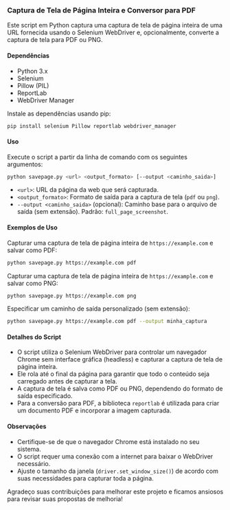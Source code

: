 ### Captura de Tela de Página Inteira e Conversor para PDF

Este script em Python captura uma captura de tela de página inteira de uma URL fornecida usando o Selenium WebDriver e, opcionalmente, converte a captura de tela para PDF ou PNG.

#### Dependências

- Python 3.x
- Selenium
- Pillow (PIL)
- ReportLab
- WebDriver Manager

Instale as dependências usando pip:

```bash
pip install selenium Pillow reportlab webdriver_manager
```

#### Uso

Execute o script a partir da linha de comando com os seguintes argumentos:

```bash
python savepage.py <url> <output_formato> [--output <caminho_saida>]
```

- `<url>`: URL da página da web que será capturada.
- `<output_formato>`: Formato de saída para a captura de tela (`pdf` ou `png`).
- `--output <caminho_saida>` (opcional): Caminho base para o arquivo de saída (sem extensão). Padrão: `full_page_screenshot`.

#### Exemplos de Uso

Capturar uma captura de tela de página inteira de `https://example.com` e salvar como PDF:

```bash
python savepage.py https://example.com pdf
```

Capturar uma captura de tela de página inteira de `https://example.com` e salvar como PNG:

```bash
python savepage.py https://example.com png
```

Especificar um caminho de saída personalizado (sem extensão):

```bash
python savepage.py https://example.com pdf --output minha_captura
```

#### Detalhes do Script

- O script utiliza o Selenium WebDriver para controlar um navegador Chrome sem interface gráfica (headless) e capturar a captura de tela de página inteira.
- Ele rola até o final da página para garantir que todo o conteúdo seja carregado antes de capturar a tela.
- A captura de tela é salva como PDF ou PNG, dependendo do formato de saída especificado.
- Para a conversão para PDF, a biblioteca `reportlab` é utilizada para criar um documento PDF e incorporar a imagem capturada.

#### Observações

- Certifique-se de que o navegador Chrome está instalado no seu sistema.
- O script requer uma conexão com a internet para baixar o WebDriver necessário.
- Ajuste o tamanho da janela (`driver.set_window_size()`) de acordo com suas necessidades para capturar toda a página.

Agradeço suas contribuições para melhorar este projeto e ficamos ansiosos para revisar suas propostas de melhoria!
